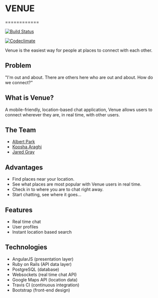 # VENUE
============

[![Build Status](https://travis-ci.org/albert-park/venue.svg)](https://travis-ci.org/albert-park/venue)

[![Codeclimate](https://d3s6mut3hikguw.cloudfront.net/github/albert-park/venue/badges/gpa.svg)](https://codeclimate.com/github/albert-park/venue)

Venue is the easiest way for people at places to connect with each other.

Problem
----------
"I'm out and about. There are others here who are out and about. How do we connect?"

What is Venue?
----------
A mobile-friendly, location-based chat application, Venue allows users to connect wherever they are, in real time, with other users.

The Team
----------
- [Albert Park](https://github.com/albert-park)
- [Koosha Araghi](https://github.com/kooshanajm)
- [Jared Gray](https://github.com/jd-gray)

Advantages
----------
- Find places near your location.
- See what places are most popular with Venue users in real time.
- Check in to where you are to chat right away.
- Start chatting, see where it goes...

Features
----------
- Real time chat
- User profiles
- Instant location based search

Technologies
----------
- AngularJS (presentation layer)
- Ruby on Rails (API data layer)
- PostgreSQL (database)
- Websockets (real time chat API)
- Google Maps API (location data)
- Travis CI (continuous integration)
- Bootstrap (front-end design)

